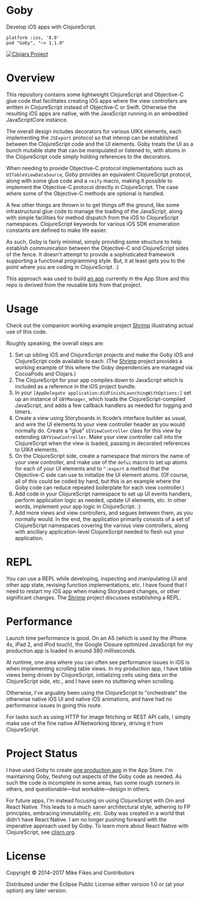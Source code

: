 Goby
====

Develop iOS apps with ClojureScript.

```
platform :ios, '8.0'
pod "Goby", "~> 1.1.0"
```

[![Clojars Project](https://img.shields.io/clojars/v/goby.svg)](https://clojars.org/goby)

Overview
========

This repository contains some lightweight ClojureScript and Objective-C glue code that facilitates creating iOS apps where the view controllers are written in ClojureScript instead of Objective‑C or Swift. Otherwise the resulting iOS apps are native, with the JavaScript running in an embedded JavaScriptCore instance.

The overall design includes decorators for various UIKit elements, each implementing the `JSExport` protocol so that interop can be established between the ClojureScript code and the UI elements. Goby treats the UI as a bunch mutable state that can be manipulated or listened to, with atoms in the ClojureScript code simply holding references to the decorators.

When needing to provide Objective-C protocol implementations such as `UITableViewDataSource`, Goby provides an equivalent ClojureScript protocol, along with some glue code and a `reify` macro, making it possible to implement the Objective-C protocol directly in ClojureScript. The case where some of the Objective-C methods are optional is handled.

A few other things are thrown in to get things off the ground, like some infrastructural glue code to manage the loading of the JavaScript, along with simple facilities for method dispatch from the iOS to ClojureScript namespaces. ClojureScript keywords for various iOS SDK enumeration constants are defined to make life easier.

As such, Goby is fairly minimal, simply providing some structure to help establish communication between the Objective-C and ClojureScript sides of the fence. It doesn't attempt to provide a sophisticated framework supporting a functional programming style. But, it at least gets you to the point where you are coding in ClojureScript. :) 

This approach was used to build [an app](http://fikesfarm.com/cc/) currently in the App Store and this repo is derived from the reusable bits from that project.

Usage
=====

Check out the companion working example project [Shrimp](https://github.com/mfikes/shrimp) illustrating actual use of this code.

Roughly speaking, the overall steps are:

1. Set up sibling iOS and ClojureScript projects and make the Goby iOS and ClojureScript code available to each. (The [Shrimp](https://github.com/mfikes/shrimp) project provides a working example of this where the Goby dependencies are managed via CocoaPods and Clojars.) 
1. The ClojureScript for your app compiles down to JavaScript which is included as a reference in the iOS project bundle.
1. In your `[AppDelegate application:didFinishLaunchingWithOptions:]` set up an instance of `GBYManager`, which loads the ClojureScript-compiled JavaScript, and adds a few callback handlers as needed for logging and timers.
1. Create a view using Storyboards in Xcode’s interface builder as usual, and wire the UI elements to your view controller header as you would normally do. Create a "glue" `UIViewController` class for this view by extending `GBYViewController`. Make your view controller call into the ClojureScript when the view is loaded, passing in decorated references to UIKit elements.
1. On the ClojureScript side, create a namespace that mirrors the name of your view controller, and make use of the `defui` macro to set up atoms for each of your UI elements and to `^:export` a method that the Objective-C side can use to initialize the UI element atoms. (Of course, all of this could be coded by hand, but this is an example where the Goby code can reduce repeated boilerplate for each view controller.)
1. Add code in your ClojureScript namespace to set up UI events handlers, perform application logic as needed, update UI elements, etc. In other words, implement your app logic in ClojureScript. :)
1. Add more views and view controllers, and segues between them, as you normally would. In the end, the application primarily consists of a set of ClojureScript namespaces covering the various view controllers, along with ancillary application-level ClojureScript needed to flesh out your application.

REPL
====

You can use a REPL while developing, inspecting and manipulating UI and other app state, revising function implementations, etc. I have found that I need to restart my iOS app when making Storyboard changes, or other significant changes. The [Shrimp](https://github.com/mfikes/shrimp) project discusses establishing a REPL.

Performance
===========

Launch time performance is good. On an A5 (which is used by the iPhone 4s, iPad 2, and iPod touch), the Google Closure optimized JavaScript for my production app is loaded in around 380 milliseconds.

At runtime, one area where you can often see performance issues in iOS is when implementing scrolling table views. In my production app, I have table views being driven by ClojureScript, initializing cells using data on the ClojureScript side, etc., and I have seen no stuttering when scrolling.

Otherwise, I've arguably been using the ClojureScript to "orchestrate" the otherwise native iOS UI and native iOS animations, and have had no performance issues in going this route.

For tasks such as using HTTP for image fetching or REST API calls, I simply make use of the fine native AFNetworking library, driving it from ClojureScript.

Project Status
==============

I have used Goby to create [one production app](http://fikesfarm.com/cc/) in the App Store. I'm maintaining Goby, fleshing out aspects of the Goby code as needed. As such the code is incomplete in some areas, has some rough corners in others, and questionable—but workable—design in others.

For future apps, I'm instead focusing on using ClojureScript with Om and React Native. This leads to a much saner architectural style, adhering to FP principles, embracing immutability, _etc._ Goby was created in a world that didn't have React Native. I am no longer pushing forward with the imperative approach used by Goby. To learn more about React Native with ClojureScript, see [cljsrn.org](http://cljsrn.org).

License
=======

Copyright © 2014–2017 Mike Fikes and Contributors

Distributed under the Eclipse Public License either version 1.0 or (at your option) any later version.
